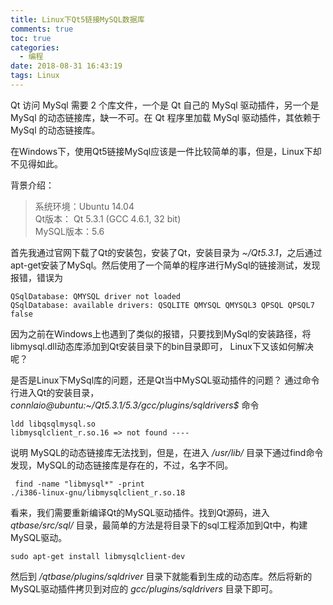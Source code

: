 ```yaml
---
title: Linux下Qt5链接MySQL数据库
comments: true
toc: true
categories:
  - 编程
date: 2018-08-31 16:43:19
tags: Linux
---
```

Qt 访问 MySql 需要 2 个库文件，一个是 Qt 自己的 MySql 驱动插件，另一个是 MySql 的动态链接库，缺一不可。在 Qt 程序里加载 MySql 驱动插件，其依赖于MySql 的动态链接库。

在Windows下，使用Qt5链接MySql应该是一件比较简单的事，但是，Linux下却不见得如此。

背景介绍：

> 系统环境：Ubuntu 14.04   
> Qt版本： Qt 5.3.1 (GCC 4.6.1, 32 bit)  
> MySQL版本：5.6

首先我通过官网下载了Qt的安装包，安装了Qt，安装目录为 _~/Qt5.3.1_，之后通过apt-get安装了MySql。然后使用了一个简单的程序进行MySql的链接测试，发现报错，错误为
```shell
QSqlDatabase: QMYSQL driver not loaded
QSqlDatabase: available drivers: QSQLITE QMYSQL QMYSQL3 QPSQL QPSQL7  false  
```

因为之前在Windows上也遇到了类似的报错，只要找到MySql的安装路径，将libmysql.dll动态库添加到Qt安装目录下的bin目录即可， Linux下又该如何解决呢？

  是否是Linux下MySql库的问题，还是Qt当中MySQL驱动插件的问题？
通过命令行进入Qt的安装目录，
_connlaio@ubuntu:~/Qt5.3.1/5.3/gcc/plugins/sqldrivers$_  命令

```shell
ldd libqsqlmysql.so
libmysqlclient_r.so.16 => not found ----
```

说明 MySQL的动态链接库无法找到，但是，在进入 _/usr/lib/_ 目录下通过find命令发现，MySQL的动态链接库是存在的，不过，名字不同。
```shell
 find -name "libmysql*" -print
./i386-linux-gnu/libmysqlclient_r.so.18
```

看来，我们需要重新编译Qt的MySQL驱动插件。找到Qt源码，进入 _qtbase/src/sql/_ 目录，最简单的方法是将目录下的sql工程添加到Qt中，构建MySQL驱动。

```shell
sudo apt-get install libmysqlclient-dev
```

然后到 _/qtbase/plugins/sqldriver_ 目录下就能看到生成的动态库。然后将新的MySQL驱动插件拷贝到对应的 _gcc/plugins/sqldrivers_ 目录下即可。
